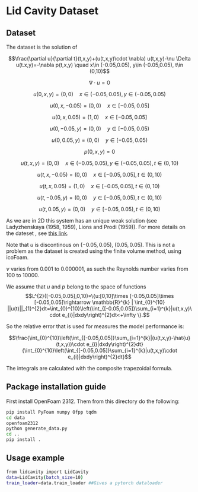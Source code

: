 # Lid Cavity Dataset

## Dataset

The dataset is the solution of

 $$\frac{\partial u}{\partial t}(t,x,y)+(u(t,x,y)\cdot \nabla) u(t,x,y)-\nu \Delta u(t.x,y)=-\nabla p(t,x,y) \quad x\in (-0.05,0.05), y\in (-0.05,0.05), t\in (0,10)$$

 $$\nabla \cdot u=0$$

 $$u(0,x,y)=(0,0) \quad x\in (-0.05,0.05), y\in (-0.05,0.05)$$

 $$u(0,x,-0.05)=(0,0) \quad x\in [-0.05,0.05]$$

 $$u(0,x,0.05)=(1,0) \quad x\in [-0.05,0.05]$$
 
 $$u(0,-0.05,y)=(0,0) \quad y\in [-0.05,0.05)$$
 
 $$u(0,0.05,y)=(0,0) \quad y\in [-0.05,0.05)$$
 
 $$p(0,x,y)=0$$
 
 $$u(t,x,y)=(0,0) \quad x\in (-0.05,0.05), y\in (-0.05,0.05), t\in (0,10)$$
 
 $$u(t,x,-0.05)=(0,0) \quad x\in [-0.05,0.05],t\in (0,10)$$
 
 $$u(t,x,0.05)=(1,0) \quad x\in [-0.05,0.05],t\in (0,10)$$
 
 $$u(t,-0.05,y)=(0,0) \quad y\in [-0.05,0.05),t\in (0,10)$$
 
 $$u(t,0.05,y)=(0,0) \quad y\in [-0.05,0.05), t\in (0,10)$$

As we are in 2D this system has an unique weak solution (see Ladyzhenskaya (1958, 1959), Lions and Prodi (1959)).
For more details on the dateset , see [this link](https://www.openfoam.com/documentation/tutorial-guide/2-incompressible-flow/2.1-lid-driven-cavity-flow).

Note that $u$ is discontinous on $(-0.05,0.05)$, $(0.05,0.05)$. This is not a problem as the dataset is created using the finite volume method, using icoFoam.

$\nu$ varies from $0.001$ to $0.000001$, as such the Reynolds number varies from $100$ to $10000.$

We assume that $u$ and $p$ belong to the space of functions 
$$L^{2}([-0.05,0.05],0,10)=\{u:[0,10]\times [-0.05,0.05]\times [-0.05,0.05]\rightarrow \mathbb{R}^{k} | \int_{0}^{10} ||u(t)||_{1}^{2}dt=\int_{0}^{10}\left(\int_{[-0.05,0.05]}\sum_{i=1}^{k}|u(t,x,y)\cdot e_{i}|dxdy\right)^{2}dt<+\infty \}.$$

So the relative error that is used for measures the model performance is:
```math
\frac{\int_{0}^{10}\left(\int_{[-0.05,0.05]}\sum_{i=1}^{k}|(u(t,x,y)-\hat{u}(t,x,y))\cdot e_{i}|dxdy\right)^{2}dt}{\int_{0}^{10}\left(\int_{[-0.05,0.05]}\sum_{i=1}^{k}|u(t,x,y)\cdot e_{i}|dxdy\right)^{2}dt}
```

The integrals are calculated with the composite trapezoidal formula.



## Package installation guide
First install OpenFoam 2312. Them from this directory do the following:

```sh
pip install PyFoam numpy Ofpp tqdm
cd data
openfoam2312
python generate_data.py
cd ..
pip install .
```

## Usage example
```sh
from lidcavity import LidCavity
data=LidCavity(batch_size=10)
train_loader=data.train_loader ##Gives a pytorch dataloader
```
